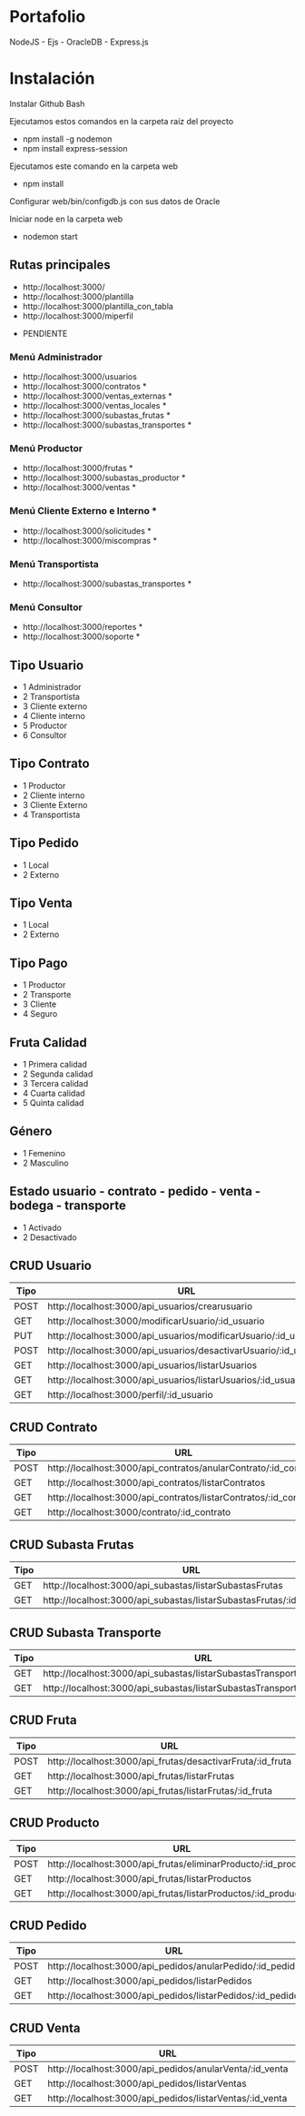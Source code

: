 # Portafolio

NodeJS - Ejs - OracleDB - Express.js

# Instalación

Instalar Github Bash

Ejecutamos estos comandos en la carpeta raíz del proyecto
- npm install -g nodemon
- npm install express-session

Ejecutamos este comando en la carpeta web
- npm install

Configurar web/bin/configdb.js con sus datos de Oracle

Iniciar node en la carpeta web
- nodemon start

## Rutas principales
- http://localhost:3000/
- http://localhost:3000/plantilla
- http://localhost:3000/plantilla_con_tabla
- http://localhost:3000/miperfil

* PENDIENTE

### Menú Administrador
- http://localhost:3000/usuarios
- http://localhost:3000/contratos *
- http://localhost:3000/ventas_externas *
- http://localhost:3000/ventas_locales *
- http://localhost:3000/subastas_frutas *
- http://localhost:3000/subastas_transportes *

### Menú Productor

- http://localhost:3000/frutas *
- http://localhost:3000/subastas_productor *
- http://localhost:3000/ventas *

### Menú Cliente Externo e Interno *
- http://localhost:3000/solicitudes *
- http://localhost:3000/miscompras *

### Menú Transportista
- http://localhost:3000/subastas_transportes *

### Menú Consultor
- http://localhost:3000/reportes *
- http://localhost:3000/soporte * 

## Tipo Usuario
- 1 Administrador
- 2 Transportista
- 3 Cliente externo
- 4 Cliente interno
- 5 Productor
- 6 Consultor

## Tipo Contrato
- 1 Productor
- 2 Cliente interno
- 3 Cliente Externo
- 4 Transportista

## Tipo Pedido
- 1 Local 
- 2 Externo

## Tipo Venta
- 1 Local 
- 2 Externo

## Tipo Pago
- 1 Productor
- 2 Transporte
- 3 Cliente
- 4 Seguro

## Fruta Calidad
- 1 Primera calidad
- 2 Segunda calidad
- 3 Tercera calidad
- 4 Cuarta calidad
- 5 Quinta calidad

## Género
- 1 Femenino
- 2 Masculino

## Estado usuario - contrato - pedido - venta - bodega - transporte
- 1 Activado
- 2 Desactivado

## CRUD Usuario
| Tipo | URL | Retorna |
| ------------- | ------------- | ------------- |
| POST | http://localhost:3000/api_usuarios/crearusuario  | |
| GET  | http://localhost:3000/modificarUsuario/:id_usuario  |  |
| PUT  | http://localhost:3000/api_usuarios/modificarUsuario/:id_usuario  | |
| POST | http://localhost:3000/api_usuarios/desactivarUsuario/:id_usuario  | |
| GET  | http://localhost:3000/api_usuarios/listarUsuarios  | JSON |
| GET  | http://localhost:3000/api_usuarios/listarUsuarios/:id_usuario  | JSON |
| GET  | http://localhost:3000/perfil/:id_usuario  |  |

## CRUD Contrato
| Tipo | URL | Retorna |
| ------------- | ------------- | ------------- |
| POST | http://localhost:3000/api_contratos/anularContrato/:id_contrato  | |
| GET  | http://localhost:3000/api_contratos/listarContratos  | JSON |
| GET  | http://localhost:3000/api_contratos/listarContratos/:id_contrato  | JSON |
| GET  | http://localhost:3000/contrato/:id_contrato  |  |

## CRUD Subasta Frutas
| Tipo | URL | Retorna |
| ------------- | ------------- | ------------- |
| GET  | http://localhost:3000/api_subastas/listarSubastasFrutas  | JSON |
| GET  | http://localhost:3000/api_subastas/listarSubastasFrutas/:id_subastaF  | JSON |

## CRUD Subasta Transporte
| Tipo | URL | Retorna |
| ------------- | ------------- | ------------- |
| GET  | http://localhost:3000/api_subastas/listarSubastasTransportes  | JSON |
| GET  | http://localhost:3000/api_subastas/listarSubastasTransportes/:id_subastaT  | JSON |

## CRUD Fruta
| Tipo | URL | Retorna |
| ------------- | ------------- | ------------- |
| POST | http://localhost:3000/api_frutas/desactivarFruta/:id_fruta  | |
| GET  | http://localhost:3000/api_frutas/listarFrutas  | JSON |
| GET  | http://localhost:3000/api_frutas/listarFrutas/:id_fruta  | JSON |

## CRUD Producto
| Tipo | URL | Retorna |
| ------------- | ------------- | ------------- |
| POST | http://localhost:3000/api_frutas/eliminarProducto/:id_producto  | |
| GET  | http://localhost:3000/api_frutas/listarProductos  | JSON |
| GET  | http://localhost:3000/api_frutas/listarProductos/:id_producto  | JSON |

## CRUD Pedido
| Tipo | URL | Retorna |
| ------------- | ------------- | ------------- |
| POST | http://localhost:3000/api_pedidos/anularPedido/:id_pedido  | |
| GET  | http://localhost:3000/api_pedidos/listarPedidos  | JSON |
| GET  | http://localhost:3000/api_pedidos/listarPedidos/:id_pedido  | JSON |

## CRUD Venta
| Tipo | URL | Retorna |
| ------------- | ------------- | ------------- |
| POST | http://localhost:3000/api_pedidos/anularVenta/:id_venta  | |
| GET  | http://localhost:3000/api_pedidos/listarVentas  | JSON |
| GET  | http://localhost:3000/api_pedidos/listarVentas/:id_venta  | JSON |
